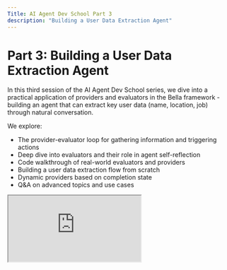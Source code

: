 ```yaml
---
Title: AI Agent Dev School Part 3
description: "Building a User Data Extraction Agent"
---
```


# Part 3: Building a User Data Extraction Agent

In this third session of the AI Agent Dev School series, we dive into a practical application of providers and evaluators in the Bella framework - building an agent that can extract key user data (name, location, job) through natural conversation.

We explore:

- The provider-evaluator loop for gathering information and triggering actions
- Deep dive into evaluators and their role in agent self-reflection
- Code walkthrough of real-world evaluators and providers
- Building a user data extraction flow from scratch
- Dynamic providers based on completion state
- Q&A on advanced topics and use cases

<div className="responsive-iframe">
  <iframe
    src="https://www.youtube.com/embed/Y1DiqSVy4aU"
    title="YouTube video player"
    allow="accelerometer; autoplay; clipboard-write; encrypted-media; gyroscope; picture-in-picture"
    allowFullScreen
  />
</div>


# Key Sections

- [**00:00:00** - Intro & Housekeeping](https://www.youtube.com/watch?v=Y1DiqSVy4aU&t=0)
- [**00:08:05** - Building a Form-Filling Agent](https://www.youtube.com/watch?v=Y1DiqSVy4aU&t=485)
- [**00:16:15** - Deep Dive into Evaluators](https://www.youtube.com/watch?v=Y1DiqSVy4aU&t=975)
- [**00:27:45** - Code walkthrough of the "Fact Evaluator"](https://www.youtube.com/watch?v=Y1DiqSVy4aU&t=1675)
- [**00:36:07** - Building a User Data Evaluator](https://www.youtube.com/watch?v=Y1DiqSVy4aU&t=2167)
- [**00:51:50** - Exploring Bella's Cache Manager](https://www.youtube.com/watch?v=Y1DiqSVy4aU&t=3110)
- [**01:06:01** - Using Claude AI for Code Generation](https://www.youtube.com/watch?v=Y1DiqSVy4aU&t=3961)
- [**01:21:18** - Testing the User Data Flow](https://www.youtube.com/watch?v=Y1DiqSVy4aU&t=4878)
- [**01:30:27** - Adding a Dynamic Provider Based on Completion](https://www.youtube.com/watch?v=Y1DiqSVy4aU&t=5427)
- [**01:37:16** - Q&A with the Audience](https://www.youtube.com/watch?v=Y1DiqSVy4aU&t=5836)
- [**01:47:31** - Outro and Next Steps](https://www.youtube.com/watch?v=Y1DiqSVy4aU&t=6451)

# The Provider-Evaluator Loop

A key concept introduced in this session is the provider-evaluator loop for gathering information and triggering actions:

1. The provider checks the cache/database for information we already have
2. If information is missing, the provider indicates to the agent what it needs to extract
3. The evaluator extracts new information from user messages and stores it
4. Once all required information is gathered, the evaluator triggers a completion action

This loop allows agents to dynamically gather required data through natural conversation, enabling powerful form-filling and user profiling applications.

# Deep Dive into Evaluators

Evaluators in Bella run after each agent action, allowing the agent to reflect on what happened and potentially trigger additional actions. Some key aspects of evaluators:

- Defined by `validate` and `handler` functions
- `validate` determines if the evaluator should run based on the current context
- `handler` contains the core evaluator logic - state updates, data extraction, triggering actions, etc.
- Evaluators work in close conjunction with providers to extract insights and inject them into future context

Common use cases include extracting conversation facts, analyzing sentiment, identifying intents, and implementing feedback loops.

# Building the User Data Extraction Flow

The hands-on portion of the session focuses on building a user data extraction flow from scratch. Key steps include:

1. Creating a basic `UserDataEvaluator` and `UserDataProvider`
2. Registering them directly in the agent (without a plugin)
3. Leveraging Bella's `CacheManager` for efficient key-value storage
4. Iteratively developing the extraction logic with the help of Claude AI
5. Testing the flow by interacting with the agent and inspecting logs/context
6. Adding a dynamic provider that triggers only after data collection is complete

Through this process, we see how providers and evaluators work together to enable complex, stateful agent behaviors.

# Using AI Assistants in Development

A notable aspect of the session is the use of Claude AI to aid in code development. By providing clear instructions and iterating based on the generated code, complex logic can be developed rapidly.

This showcases the potential for AI pair programming and how future developers might interact with their AI counterparts to build sophisticated applications.

# Key Takeaways

- Providers and evaluators are the key to stateful, dynamic agent behaviors
- The provider-evaluator loop is a powerful pattern for gathering information and triggering actions
- Evaluators enable agent self-reflection and adaptation based on conversation context
- AI assistants can significantly accelerate development by generating and refining code
- The potential for provider-evaluator based applications is immense - form-filling, user profiling, dynamic content unlocking, and more

With these tools in hand, developers have a solid foundation for building highly interactive, personalized agentic applications. The next frontier is to explore advanced use cases and further push the boundaries of what's possible with Bella.
